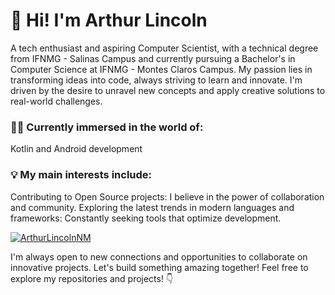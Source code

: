# 👋 Hi! I'm Arthur Lincoln 
A tech enthusiast and aspiring Computer Scientist, with a technical degree from IFNMG - Salinas Campus and currently pursuing a Bachelor's in Computer Science at IFNMG - Montes Claros Campus.
My passion lies in transforming ideas into code, always striving to learn and innovate. I'm driven by the desire to unravel new concepts and apply creative solutions to real-world challenges.

### 👨‍💻 Currently immersed in the world of:
Kotlin and Android development

### 💡 My main interests include:
Contributing to Open Source projects: I believe in the power of collaboration and community.
Exploring the latest trends in modern languages and frameworks: Constantly seeking tools that optimize development.


[![ArthurLincolnNM](https://github-readme-stats.vercel.app/api/top-langs/?username=ArthurLincolnNM&hide=html&layout=compact&theme=default)](https://github.com/anuraghazra/github-readme-stats)



I'm always open to new connections and opportunities to collaborate on innovative projects. Let's build something amazing together! 
Feel free to explore my repositories and projects! 👇
